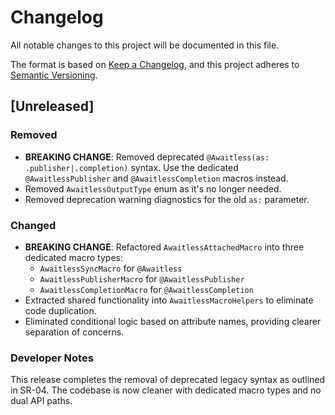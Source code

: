 # Changelog

All notable changes to this project will be documented in this file.

The format is based on [Keep a Changelog](https://keepachangelog.com/en/1.0.0/),
and this project adheres to [Semantic Versioning](https://semver.org/spec/v2.0.0.html).

## [Unreleased]

### Removed
- **BREAKING CHANGE**: Removed deprecated `@Awaitless(as: .publisher|.completion)` syntax. Use the dedicated `@AwaitlessPublisher` and `@AwaitlessCompletion` macros instead.
- Removed `AwaitlessOutputType` enum as it's no longer needed.
- Removed deprecation warning diagnostics for the old `as:` parameter.

### Changed
- **BREAKING CHANGE**: Refactored `AwaitlessAttachedMacro` into three dedicated macro types:
  - `AwaitlessSyncMacro` for `@Awaitless`
  - `AwaitlessPublisherMacro` for `@AwaitlessPublisher`
  - `AwaitlessCompletionMacro` for `@AwaitlessCompletion`
- Extracted shared functionality into `AwaitlessMacroHelpers` to eliminate code duplication.
- Eliminated conditional logic based on attribute names, providing clearer separation of concerns.

### Developer Notes
This release completes the removal of deprecated legacy syntax as outlined in SR-04. The codebase is now cleaner with dedicated macro types and no dual API paths.